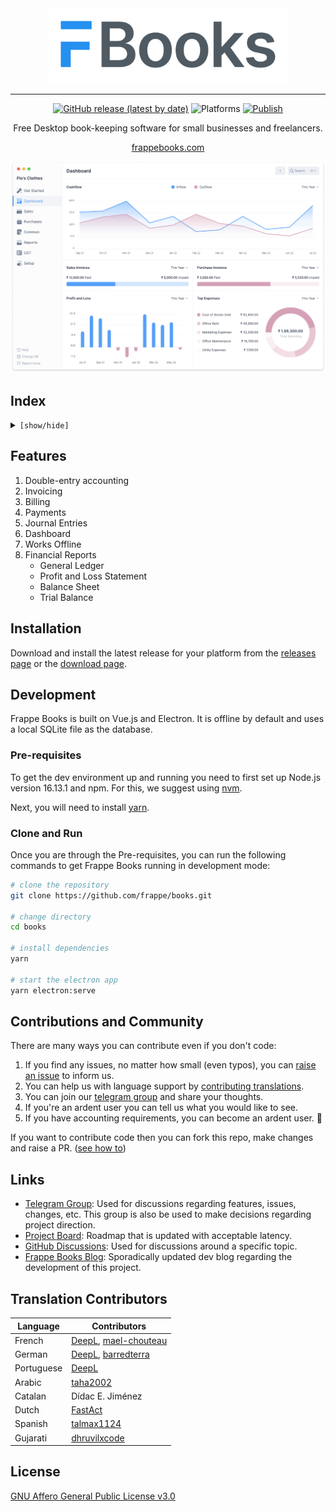 <div align="center" markdown="1">

<img src=".github/logo.png" alt="Frappe Books logo" width="384"/>

---

[![GitHub release (latest by date)](https://img.shields.io/github/v/release/frappe/books)](https://github.com/frappe/books/releases)
![Platforms](https://img.shields.io/badge/platform-mac%2C%20windows%2C%20linux-yellowgreen)
[![Publish](https://github.com/frappe/books/actions/workflows/publish.yml/badge.svg)](https://github.com/frappe/books/actions/workflows/publish.yml)

Free Desktop book-keeping software for small businesses and freelancers.

[frappebooks.com](https://frappebooks.com/)

<img src="./.github/frappe-books-preview.png" alt="Frappe Books Preview"/>

</div>

## Index

<details>
<summary><code>[show/hide]</code></summary>

1. [Features](#features)
2. [Installation](#installation)
3. [Development](#development)
4. [Contributions and Community](#contributions-and-community)
5. [Links](#links)
6. [Translation Contributors](#translation-contributors)
7. [License](#license)

</details>

## Features

1. Double-entry accounting
1. Invoicing
1. Billing
1. Payments
1. Journal Entries
1. Dashboard
1. Works Offline
1. Financial Reports
   - General Ledger
   - Profit and Loss Statement
   - Balance Sheet
   - Trial Balance

## Installation

Download and install the latest release for your platform from the [releases
page](https://github.com/frappe/books/releases) or the [download
page](https://frappebooks.com/download).

## Development

Frappe Books is built on Vue.js and Electron. It is offline by default and uses
a local SQLite file as the database.

### Pre-requisites

To get the dev environment up and running you need to first set up Node.js version
16.13.1 and npm. For this, we suggest using
[nvm](https://github.com/nvm-sh/nvm#installing-and-updating).

Next, you will need to install [yarn](https://classic.yarnpkg.com/lang/en/docs/install/#mac-stable).

### Clone and Run

Once you are through the Pre-requisites, you can run the following commands to
get Frappe Books running in development mode:

```bash
# clone the repository
git clone https://github.com/frappe/books.git

# change directory
cd books

# install dependencies
yarn

# start the electron app
yarn electron:serve
```

## Contributions and Community

There are many ways you can contribute even if you don't code:

1. If you find any issues, no matter how small (even typos), you can [raise an issue](https://github.com/frappe/books/issues/new) to inform us.
2. You can help us with language support by [contributing translations](https://github.com/frappe/books/wiki/Contributing-Translations).
3. You can join our [telegram group](https://t.me/frappebooks) and share your thoughts.
4. If you're an ardent user you can tell us what you would like to see.
5. If you have accounting requirements, you can become an ardent user. 🙂

If you want to contribute code then you can fork this repo, make changes and raise a PR. ([see how to](https://docs.github.com/en/pull-requests/collaborating-with-pull-requests/proposing-changes-to-your-work-with-pull-requests/creating-a-pull-request-from-a-fork))

## Links

- [Telegram Group](https://t.me/frappebooks): Used for discussions regarding features, issues, changes, etc. This group is also be used to make decisions regarding project direction.
- [Project Board](https://github.com/frappe/books/projects/1): Roadmap that is updated with acceptable latency.
- [GitHub Discussions](https://github.com/frappe/books/discussions): Used for discussions around a specific topic.
- [Frappe Books Blog](https://tech.frappebooks.com/): Sporadically updated dev blog regarding the development of this project.

## Translation Contributors

| Language   | Contributors                                                                       |
| ---------- | ---------------------------------------------------------------------------------- |
| French     | [DeepL](https://www.deepl.com/), [mael-chouteau](https://github.com/mael-chouteau) |
| German     | [DeepL](https://www.deepl.com/), [barredterra](https://github.com/barredterra)     |
| Portuguese | [DeepL](https://www.deepl.com/)                                                    |
| Arabic     | [taha2002](https://github.com/taha2002)                                            |
| Catalan    | Dídac E. Jiménez                                                                   |
| Dutch      | [FastAct](https://github.com/FastAct)                                              |
| Spanish    | [talmax1124](https://github.com/talmax1124)                                        |
| Gujarati   | [dhruvilxcode](https://github.com/dhruvilxcode)                                    |

## License

[GNU Affero General Public License v3.0](LICENSE)
